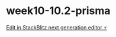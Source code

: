 # week10-10.2-prisma

[Edit in StackBlitz next generation editor ⚡️](https://stackblitz.com/~/github.com/vaibhav7000/week10-10.2-prisma)